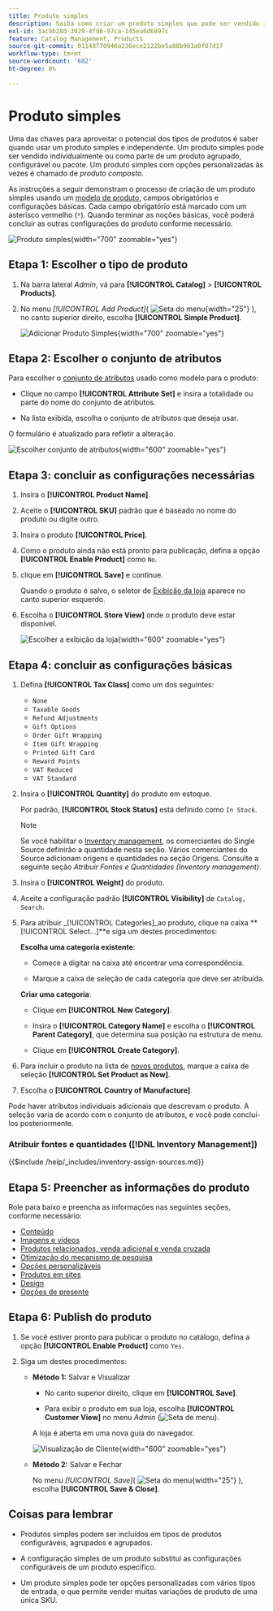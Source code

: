 ```yaml
---
title: Produto simples
description: Saiba como criar um produto simples que pode ser vendido individualmente ou como parte de um produto agrupado, configurável ou combinado.
exl-id: 3ac9b28d-3929-4fd6-97ca-145ea6d6897c
feature: Catalog Management, Products
source-git-commit: 01148770946a236ece2122be5a88b963a0f07d1f
workflow-type: tm+mt
source-wordcount: '602'
ht-degree: 0%

---
```


# Produto simples

Uma das chaves para aproveitar o potencial dos tipos de produtos é saber quando usar um produto simples e independente. Um produto simples pode ser vendido individualmente ou como parte de um produto agrupado, configurável ou pacote. Um produto simples com opções personalizadas às vezes é chamado de _produto composto_.

As instruções a seguir demonstram o processo de criação de um produto simples usando um [modelo de produto](attribute-sets.md), campos obrigatórios e configurações básicas. Cada campo obrigatório está marcado com um asterisco vermelho (`*`). Quando terminar as noções básicas, você poderá concluir as outras configurações do produto conforme necessário.

![Produto simples](./assets/product-simple.png){width="700" zoomable="yes"}

## Etapa 1: Escolher o tipo de produto

1. Na barra lateral _Admin_, vá para **[!UICONTROL Catalog]** > **[!UICONTROL Products]**.

1. No menu _[!UICONTROL Add Product]_( ![Seta do menu](../assets/icon-menu-down-arrow-red.png){width="25"} ), no canto superior direito, escolha **[!UICONTROL Simple Product]**.

   ![Adicionar Produto Simples](./assets/product-add-simple.png){width="700" zoomable="yes"}

## Etapa 2: Escolher o conjunto de atributos

Para escolher o [conjunto de atributos](attribute-sets.md) usado como modelo para o produto:

- Clique no campo **[!UICONTROL Attribute Set]** e insira a totalidade ou parte do nome do conjunto de atributos.

- Na lista exibida, escolha o conjunto de atributos que deseja usar.

O formulário é atualizado para refletir a alteração.

![Escolher conjunto de atributos](./assets/product-create-choose-attribute-set.png){width="600" zoomable="yes"}

## Etapa 3: concluir as configurações necessárias

1. Insira o **[!UICONTROL Product Name]**.

1. Aceite o **[!UICONTROL SKU]** padrão que é baseado no nome do produto ou digite outro.

1. Insira o produto **[!UICONTROL Price]**.

1. Como o produto ainda não está pronto para publicação, defina a opção **[!UICONTROL Enable Product]** como `No`.

1. clique em **[!UICONTROL Save]** e continue.

   Quando o produto é salvo, o seletor de [Exibição da loja](introduction.md#product-scope) aparece no canto superior esquerdo.

1. Escolha o **[!UICONTROL Store View]** onde o produto deve estar disponível.

   ![Escolher a exibição da loja](./assets/product-create-store-view-choose.png){width="600" zoomable="yes"}

## Etapa 4: concluir as configurações básicas

1. Defina **[!UICONTROL Tax Class]** como um dos seguintes:

   - `None`
   - `Taxable Goods`
   - `Refund Adjustments`
   - `Gift Options`
   - `Order Gift Wrapping`
   - `Item Gift Wrapping`
   - `Printed Gift Card`
   - `Reward Points`
   - `VAT Reduced`
   - `VAT Standard`

1. Insira o **[!UICONTROL Quantity]** do produto em estoque.

   Por padrão, **[!UICONTROL Stock Status]** está definido como `In Stock`.

   >[!NOTE]
   >
   >Se você habilitar o [Inventory management](../inventory-management/introduction.md), os comerciantes do Single Source definirão a quantidade nesta seção. Vários comerciantes do Source adicionam origens e quantidades na seção Origens. Consulte a seguinte seção _Atribuir Fontes e Quantidades (Inventory management)_.

1. Insira o **[!UICONTROL Weight]** do produto.

1. Aceite a configuração padrão **[!UICONTROL Visibility]** de `Catalog, Search`.

1. Para atribuir _[!UICONTROL Categories]_ao produto, clique na caixa **[!UICONTROL Select…]**e siga um destes procedimentos:

   **Escolha uma categoria existente**:

   - Comece a digitar na caixa até encontrar uma correspondência.

   - Marque a caixa de seleção de cada categoria que deve ser atribuída.

   **Criar uma categoria**:

   - Clique em **[!UICONTROL New Category]**.

   - Insira o **[!UICONTROL Category Name]** e escolha o **[!UICONTROL Parent Category]**, que determina sua posição na estrutura de menu.

   - Clique em **[!UICONTROL Create Category]**.

1. Para incluir o produto na lista de [novos produtos](../content-design/widget-new-products-list.md), marque a caixa de seleção **[!UICONTROL Set Product as New]**.

1. Escolha o **[!UICONTROL Country of Manufacture]**.

Pode haver atributos individuais adicionais que descrevam o produto. A seleção varia de acordo com o conjunto de atributos, e você pode concluí-los posteriormente.

### Atribuir fontes e quantidades ([!DNL Inventory Management])

{{$include /help/_includes/inventory-assign-sources.md}}

## Etapa 5: Preencher as informações do produto

Role para baixo e preencha as informações nas seguintes seções, conforme necessário:

- [Conteúdo](product-content.md)
- [Imagens e vídeos](product-images-and-video.md)
- [Produtos relacionados, venda adicional e venda cruzada](related-products-up-sells-cross-sells.md)
- [Otimização do mecanismo de pesquisa](product-search-engine-optimization.md)
- [Opções personalizáveis](settings-advanced-custom-options.md)
- [Produtos em sites](settings-basic-websites.md)
- [Design](settings-advanced-design.md)
- [Opções de presente](product-gift-options.md)

## Etapa 6: Publish do produto

1. Se você estiver pronto para publicar o produto no catálogo, defina a opção **[!UICONTROL Enable Product]** como `Yes`.

1. Siga um destes procedimentos:

   - **Método 1:** Salvar e Visualizar

      - No canto superior direito, clique em **[!UICONTROL Save]**.

      - Para exibir o produto em sua loja, escolha **[!UICONTROL Customer View]** no menu _Admin_ (![Seta de menu](../assets/icon-menu-down-arrow-black.png)).

     A loja é aberta em uma nova guia do navegador.

     ![Visualização de Cliente](./assets/product-admin-customer-view.png){width="600" zoomable="yes"}

   - **Método 2:** Salvar e Fechar

     No menu _[!UICONTROL Save]_( ![Seta do menu](../assets/icon-menu-down-arrow-red.png){width="25"} ), escolha **[!UICONTROL Save & Close]**.

## Coisas para lembrar

- Produtos simples podem ser incluídos em tipos de produtos configuráveis, agrupados e agrupados.

- A configuração simples de um produto substitui as configurações configuráveis de um produto específico.

- Um produto simples pode ter opções personalizadas com vários tipos de entrada, o que permite vender muitas variações de produto de uma única SKU.
